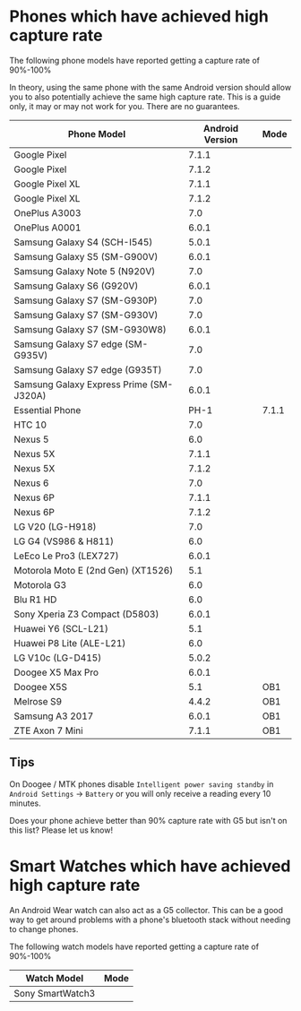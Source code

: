 # Phones which have achieved high capture rate

The following phone models have reported getting a capture rate of 90%-100%

In theory, using the same phone with the same Android version should allow you to also potentially achieve the same high capture rate. This is a guide only, it may or may not work for you. There are no guarantees.


Phone Model | Android Version | Mode
--- | --- | ---
Google Pixel | 7.1.1 |
Google Pixel | 7.1.2 |
Google Pixel XL | 7.1.1
Google Pixel XL | 7.1.2
OnePlus A3003 | 7.0
OnePlus A0001 | 6.0.1
Samsung Galaxy S4 (SCH-I545) | 5.0.1
Samsung Galaxy S5 (SM-G900V) | 6.0.1
Samsung Galaxy Note 5 (N920V) | 7.0
Samsung Galaxy S6 (G920V) | 6.0.1
Samsung Galaxy S7 (SM-G930P) | 7.0
Samsung Galaxy S7 (SM-G930V) | 7.0
Samsung Galaxy S7 (SM-G930W8) | 6.0.1
Samsung Galaxy S7 edge (SM-G935V) | 7.0
Samsung Galaxy S7 edge (G935T) | 7.0
Samsung Galaxy Express Prime (SM-J320A) | 6.0.1
Essential Phone | PH-1 | 7.1.1
HTC 10 | 7.0
Nexus 5 | 6.0
Nexus 5X | 7.1.1
Nexus 5X | 7.1.2
Nexus 6 | 7.0
Nexus 6P | 7.1.1
Nexus 6P | 7.1.2
LG V20 (LG-H918) | 7.0
LG G4 (VS986 & H811) | 6.0
LeEco Le Pro3 (LEX727) | 6.0.1
Motorola Moto E (2nd Gen) (XT1526) | 5.1
Motorola G3 | 6.0
Blu R1 HD | 6.0
Sony Xperia Z3 Compact (D5803) | 6.0.1
Huawei Y6 (SCL-L21) | 5.1
Huawei P8 Lite (ALE-L21) | 6.0
LG V10c (LG-D415) | 5.0.2
Doogee X5 Max Pro | 6.0.1 |
Doogee X5S | 5.1 | OB1
Melrose S9 | 4.4.2 | OB1
Samsung A3 2017 | 6.0.1 | OB1
ZTE Axon 7 Mini | 7.1.1 | OB1

## Tips

On Doogee / MTK phones disable `Intelligent power saving standby` in `Android Settings` -> `Battery` or you will only receive a reading every 10 minutes.


Does your phone achieve better than 90% capture rate with G5 but isn't on this list? Please let us know!

# Smart Watches which have achieved high capture rate

An Android Wear watch can also act as a G5 collector. This can be a good way to get around problems with a phone's bluetooth stack without needing to change phones.

The following watch models have reported getting a capture rate of 90%-100%

Watch Model | Mode |
--- | ---
Sony SmartWatch3 |

